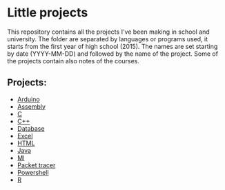 # Little projects
This repository contains all the projects I've been making in school and university.
The folder are separated by languages or programs used, it starts from the first year of high school (2015).
The names are set starting by date (YYYY-MM-DD) and followed by the name of the project.
Some of the projects contain also notes of the courses.
## Projects:
* [Arduino](Arduino)
* [Assembly](Assembly)
* [C](C)
* [C++](C++)
* [Database](Database)
* [Excel](Xlsx)
* [HTML](Html)
* [Java](Java)
* [Ml](Ml)
* [Packet tracer](Packet%20tracer)
* [Powershell](Powershell)
* [R](R)